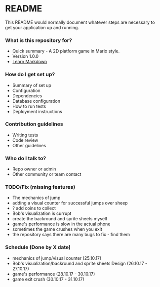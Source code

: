 # README #

This README would normally document whatever steps are necessary to get your application up and running.

### What is this repository for? ###

* Quick summary - A 2D platform game in Mario style.
* Version 1.0.0
* [Learn Markdown](https://bitbucket.org/tutorials/markdowndemo)

### How do I get set up? ###

* Summary of set up
* Configuration
* Dependencies
* Database configuration
* How to run tests
* Deployment instructions

### Contribution guidelines ###

* Writing tests
* Code review
* Other guidelines

### Who do I talk to? ###

* Repo owner or admin
* Other community or team contact


### TODO/Fix (missing features)

* The mechanics of jump
* adding a visual counter for successful jumps over sheep
* ? add coins to collect
* Bob's visualization is currupt 
* create the backround and sprite sheets myself
* game's performance is slow in the actual phone
* sometimes the game crushes when you exit
* the repository says there are many bugs to fix - find them

### Schedule (Done by X date)

* mechanics of jump/visual counter (25.10.17)
* Bob's visualization/backround and sprite sheets Design (26.10.17 - 27.10.17)
* game's performance (28.10.17 - 30.10.17)
* game exit crush (30.10.17 - 31.10.17)